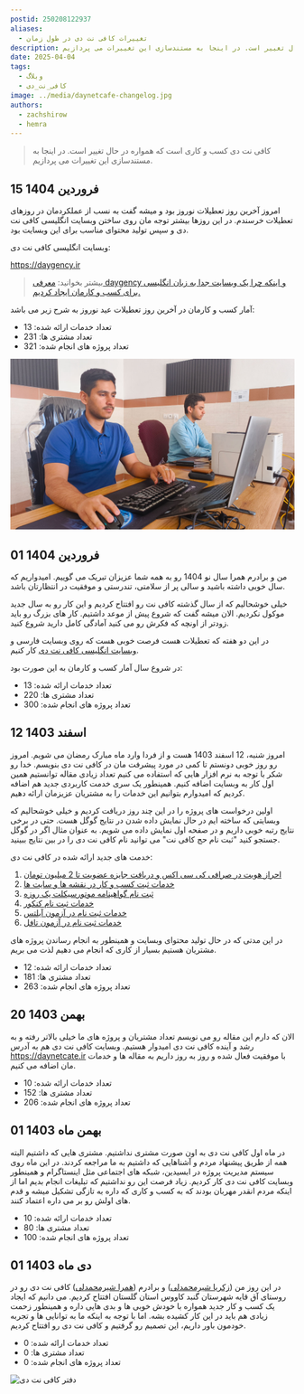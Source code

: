 ```yaml
---
postid: 250208122937
aliases:
  - تغییرات کافی نت دی در طول زمان
description: کافی نت دی کسب و کاری است که همواره در حال تغییر است. در اینجا به مستندسازی این تغییرات می پردازیم.
date: 2025-04-04
tags:
  - وبلاگ
  - کافی_نت_دی
image: ../media/daynetcafe-changelog.jpg
authors:
  - zachshirow
  - hemra
---
```


> کافی نت دی کسب و کاری است که همواره در حال تغییر است. در اینجا به مستندسازی این تغییرات می پردازیم.

## 15 فروردین 1404

امروز آخرین روز تعطیلات نوروز بود و میشه گفت به نسب از عملکردمان در روزهای تعطیلات خرسندم. در این روزها بیشتر توجه مان روی ساختن وبسایت انگلیسی کافی نت دی و سپس تولید محتوای مناسب برای این وبسایت بود. 

وبسایت انگلیسی کافی نت دی: 

https://daygency.ir

> بیشتر بخوانید: [معرفی daygency و اینکه چرا یک وبسایت جدا به زبان انگلیسی برای کسب و کارمان ایجاد کردیم. ](introducing-daygency.md)


آمار کسب و کارمان در آخرین روز تعطیلات عید نوروز به شرح زیر می باشد: 


- تعداد خدمات ارائه شده: 13
- تعداد مشتری ها: 231
- تعداد پروژه های انجام شده: 321


![](../media/daynetcafe-office.jpg)

## 01 فروردین 1404

من و برادرم همرا سال نو 1404 رو به همه شما عزیزان تبریک می گوییم. امیدواریم که سال خوبی داشته باشید و سالی پر از سلامتی، تندرستی و موفقیت در انتظارتان باشد. 

خیلی خوشحالیم که از سال گذشته کافی نت رو افتتاح کردیم و این کار رو به سال جدید موکول نکردیم. الان میشه گفت که شروع پیش از موعد داشتیم. کار های بزرگ رو باید زودتر از اونچه که فکرش رو می کنید آمادگی کامل دارید شروع کنید. 

در این دو هفته که تعطیلات هست فرصت خوبی هست که روی وبسایت فارسی و [وبسایت انگلیسی کافی نت دی](introducing-daygency.md) کار کنیم. 

در شروع سال آمار کسب و کارمان به این صورت بود: 

- تعداد خدمات ارائه شده: 13
- تعداد مشتری ها: 220
- تعداد پروژه های انجام شده: 300

## 12 اسفند 1403

امروز شنبه، 12 اسفند 1403 هست و از فردا وارد ماه مبارک رمضان می شویم. امروز رو روز خوبی دونستم تا کمی در مورد پیشرفت مان در کافی نت دی بنویسم. خدا رو شکر با توجه به نرم افزار هایی که استفاده می کنیم تعداد زیادی مقاله توانستیم همین اول کار به وبسایت اضافه کنیم. همینطور یک سری خدمت کاربردی جدید هم اضافه کردیم که امیدوارم بتوانیم این خدمات را به مشتریان عزیزمان ارائه دهیم. 

اولین درخواست های پروژه را در این چند روز دریافت کردیم و خیلی خوشحالیم که وبسایتی که ساخته ایم در حال نمایش داده شدن در نتایج گوگل هست. حتی در برخی نتایج رتبه خوبی داریم و در صفحه اول نمایش داده می شویم. به عنوان مثال اگر در گوگل جستجو کنید "ثبت نام حج کافی نت" می توانید نام کافی نت دی را در بین نتایج ببینید. 

خدمت های جدید ارائه شده در کافی نت دی: 

1. [احراز هویت در صرافی کی سی اکس و دریافت جایزه عضویت تا 2 میلیون تومان](../services/kcex-signup.md)
2. [خدمات ثبت کسب و کار در نقشه ها و سایت ها](../services/maps-business.md)
3. [ثبت نام گواهینامه موتورسیکلت یک روزه](../services/motor-license-signup.md)
4. [خدمات ثبت نام کنکور](../services/konkoor-signup.md)
5. [خدمات ثبت نام در آزمون آیلتس](../services/ielts-signup.md)
6. [خدمات ثبت نام در آزمون تافل](../services/toefl-signup.md)

در این مدتی که در حال تولید محتوای وبسایت و همینطور به انجام رساندن پروژه های مشتریان هستیم بسیار از کاری که انجام می دهیم لذت می بریم. 

- تعداد خدمات ارائه شده: 12
- تعداد مشتری ها: 181
- تعداد پروژه های انجام شده: 263

## 20 بهمن 1403

الان که دارم این مقاله رو می نویسم تعداد مشتریان و پروژه های ما خیلی بالاتر رفته و به رشد و آینده کافی نت دی امیدوار هستیم. وبسایت کافی نت دی هم به آدرس https://daynetcate.ir با موفقیت فعال شده و روز به روز داریم به مقاله ها و خدمات مان اضافه می کنیم. 

- تعداد خدمات ارائه شده: 10
- تعداد مشتری ها: 152
- تعداد پروژه های انجام شده: 206

## 01 بهمن ماه 1403

در ماه اول کافی نت دی به اون صورت مشتری نداشتیم. مشتری هایی که داشتیم البته همه از طریق پیشنهاد مردم و آشناهایی که داشتیم به ما مراجعه کردند. در این ماه روی سیستم مدیریت پروژه در ابسیدین، شبکه های اجتماعی مثل اینستاگرام و همینطور وبسایت کافی نت دی کار کردیم. زیاد فرصت این رو نداشتیم که تبلیغات انجام بدیم اما از اینکه مردم انقدر مهربان بودند که به کسب و کاری که داره به تازگی تشکیل میشه و قدم های اولش رو بر می داره اعتماد کنند.

- تعداد خدمات ارائه شده: 10
- تعداد مشتری ها: 80
- تعداد پروژه های انجام شده: 100
## 01 دی ماه 1403

در این روز من ([زکریا شیرمحمدلی](/authors/zachshirow)) و برادرم ([همرا شیرمحمدلی](/authors/hemra)) کافی نت دی رو در روستای آق قایه شهرستان گنبد کاووس استان گلستان افتتاح کردیم. می دانیم که ایجاد یک کسب و کار جدید همواره با خودش خوبی ها و بدی هایی داره و همینطور زحمت زیادی هم باید در این کار کشیده بشه. اما با توجه به اینکه ما به توانایی ها و تجربه خودمون باور داریم، این تصمیم رو گرفتیم و کافی نت دی رو افتتاح کردیم. 

- تعداد خدمات ارائه شده: 0
- تعداد مشتری ها: 0
- تعداد پروژه های انجام شده: 0


![دفتر کافی نت دی](../media/daynetcafe_office.jpg)

